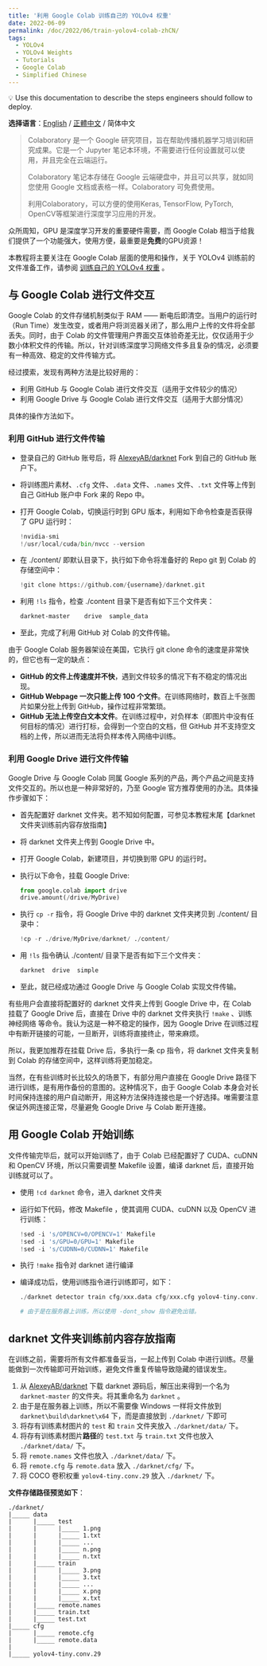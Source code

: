 ```yaml
---
title: '利用 Google Colab 训练自己的 YOLOv4 权重'
date: 2022-06-09
permalink: /doc/2022/06/train-yolov4-colab-zhCN/
tags:
  - YOLOv4
  - YOLOv4 Weights
  - Tutorials
  - Google Colab
  - Simplified Chinese
---
```


<aside>
💡 Use this documentation to describe the steps engineers should follow to deploy.
</aside>


**选择语言**：[English](https://marc0cheung.github.io/doc/2022/06/train-yolov4-colab/) / [正體中文](https://marc0cheung.github.io/doc/2022/06/train-yolov4-colab-zhHK/) / 简体中文



> Colaboratory 是一个 Google 研究项目，旨在帮助传播机器学习培训和研究成果。它是一个 Jupyter 笔记本环境，不需要进行任何设置就可以使用，并且完全在云端运行。
>
> Colaboratory 笔记本存储在 Google 云端硬盘中，并且可以共享，就如同您使用 Google 文档或表格一样。Colaboratory 可免费使用。
>
> 利用Colaboratory，可以方便的使用Keras, TensorFlow, PyTorch, OpenCV等框架进行深度学习应用的开发。

众所周知，GPU 是深度学习开发的重要硬件需要，而 Google Colab 相当于给我们提供了一个功能强大，使用方便，最重要是**免费**的GPU资源！



本教程将主要关注在 Google Colab 层面的使用和操作，关于 YOLOv4 训练前的文件准备工作，请参阅 [训练自己的 YOLOv4 权重](https://marc0cheung.github.io/doc/2022/06/train-yolov4-weights-zhCN/) 。



## 与 Google Colab 进行文件交互

Google Colab 的文件存储机制类似于 RAM —— 断电后即清空。当用户的运行时（Run Time）发生改变，或者用户将浏览器关闭了，那么用户上传的文件将全部丢失。同时，由于 Colab 的文件管理用户界面交互体验奇差无比，仅仅适用于少数小体积文件的传输。所以，针对训练深度学习网络文件多且复杂的情况，必须要有一种高效、稳定的文件传输方式。

经过摸索，发现有两种方法是比较好用的：

- 利用 GitHub 与 Google Colab 进行文件交互（适用于文件较少的情况）
- 利用 Google Drive 与 Google Colab 进行文件交互（适用于大部分情况）

具体的操作方法如下。



### 利用 GitHub 进行文件传输

- 登录自己的 GitHub 账号后，将 [AlexeyAB/darknet](https://github.com/AlexeyAB/darknet/) Fork 到自己的 GitHub 账户下。

- 将训练图片素材、`.cfg` 文件、`.data` 文件、`.names` 文件、`.txt` 文件等上传到自己 GitHub 账户中 Fork 来的 Repo 中。

- 打开 Google Colab，切换运行时到 GPU 版本，利用如下命令检查是否获得了 GPU 运行时：

  ```python
  !nvidia-smi
  !/usr/local/cuda/bin/nvcc --version
  ```

- 在 ./content/ 即默认目录下，执行如下命令将准备好的 Repo git 到 Colab 的 存储空间中：

  ```python
  !git clone https://github.com/{username}/darknet.git
  ```

- 利用 `!ls` 指令，检查 ./content 目录下是否有如下三个文件夹：

  ```bash
  darknet-master	drive  sample_data
  ```

- 至此，完成了利用 GitHub 对 Colab 的文件传输。

由于 Google Colab 服务器架设在美国，它执行 git clone 命令的速度是非常快的，但它也有一定的缺点：

- **GitHub 的文件上传速度并不快**，遇到文件较多的情况下有不稳定的情况出现。
- **GitHub Webpage 一次只能上传 100 个文件**。在训练网络时，数百上千张图片如果分批上传到 GitHub，操作过程非常繁琐。
- **GitHub 无法上传空白文本文件**。在训练过程中，对负样本（即图片中没有任何目标的情况）进行打标，会得到一个空白的文档，但 GitHub 并不支持空文档的上传，所以进而无法将负样本传入网络中训练。



### 利用 Google Drive 进行文件传输

Google Drive 与 Google Colab 同属 Google 系列的产品，两个产品之间是支持文件交互的。所以也是一种非常好的，乃至 Google 官方推荐使用的办法。具体操作步骤如下：

- 首先配置好 darknet 文件夹。若不知如何配置，可参见本教程末尾【darknet 文件夹训练前内容存放指南】

- 将 darknet 文件夹上传到 Google Drive 中。

- 打开 Google Colab，新建项目，并切换到带 GPU 的运行时。

- 执行以下命令，挂载 Google Drive: 

  ```python
  from google.colab import drive
  drive.amount(/drive/MyDrive)
  ```

- 执行 `cp -r` 指令，将 Google Drive 中的 darknet 文件夹拷贝到 ./content/ 目录中：

  ```python
  !cp -r ./drive/MyDrive/darknet/ ./content/
  ```

  

- 用 `!ls` 指令确认 ./content/ 目录下是否有如下三个文件夹：

  ```python
  darknet  drive  simple
  ```

- 至此，就已经成功通过 Google Drive 与 Google Colab 实现文件传输。



有些用户会直接将配置好的 darknet 文件夹上传到 Google Drive 中，在 Colab 挂载了 Google Drive 后，直接在 Drive 中的 darknet 文件夹执行 `!make` 、训练神经网络 等命令。我认为这是一种不稳定的操作，因为 Google Drive 在训练过程中有断开链接的可能，一旦断开，训练将直接终止，带来麻烦。

所以，我更加推荐在挂载 Drive 后，多执行一条 cp 指令，将 darknet 文件夹复制到 Colab 的存储空间中，这样训练将更加稳定。

当然，在有些训练时长比较久的场景下，有部分用户直接在 Google Drive 路径下进行训练，是有用作备份的意图的。这种情况下，由于 Google Colab 本身会对长时间保持连接的用户自动断开，用这种方法保持连接也是一个好选择。唯需要注意保证外网连接正常，尽量避免 Google Drive 与 Colab 断开连接。



## 用 Google Colab 开始训练

文件传输完毕后，就可以开始训练了，由于 Colab 已经配置好了 CUDA、cuDNN 和 OpenCV 环境，所以只需要调整 Makefile 设置，编译 darknet 后，直接开始训练就可以了。

- 使用 `!cd darknet` 命令，进入 darknet 文件夹

- 运行如下代码，修改 Makefile ，使其调用 CUDA、cuDNN 以及 OpenCV 进行训练：

  ```python
  !sed -i 's/OPENCV=0/OPENCV=1' Makefile
  !sed -i 's/GPU=0/GPU=1' Makefile
  !sed -i 's/CUDNN=0/CUDNN=1' Makefile
  ```

- 执行 `!make` 指令对 darknet 进行编译

- 编译成功后，使用训练指令进行训练即可，如下：

  ```python
  ./darknet detector train cfg/xxx.data cfg/xxx.cfg yolov4-tiny.conv.29 -dont_show
  
  # 由于是在服务器上训练，所以使用 -dont_show 指令避免出错。
  ```

  



## darknet 文件夹训练前内容存放指南

在训练之前，需要将所有文件都准备妥当，一起上传到 Colab 中进行训练。尽量能做到一次传输即可开始训练，避免文件重复传输导致隐藏的错误发生。

1. 从  [AlexeyAB/darknet](https://github.com/AlexeyAB/darknet/) 下载 darknet 源码后，解压出来得到一个名为 `darknet-master` 的文件夹。将其重命名为 `darknet` 。
2. 由于是在服务器上训练，所以不需要像 Windows 一样将文件放到 `darknet\build\darknet\x64` 下，而是直接放到 `./darknet/` 下即可
3. 将存有训练素材图片的 `test` 和 `train` 文件夹放入 `./darknet/data/` 下。
4. 将存有训练素材图片**路径**的 `test.txt` 与 `train.txt` 文件也放入 `./darknet/data/` 下。
5. 将 `remote.names` 文件也放入 `./darknet/data/` 下。
6. 将 `remote.cfg` 与 `remote.data` 放入 `./darknet/cfg/` 下。
7. 将 COCO 卷积权重 `yolov4-tiny.conv.29` 放入 `./darknet/` 下。



**文件存储路径预览如下**：

```
./darknet/
|_____ data
|      |_____ test
|      |      |_____ 1.png
|      |      |_____ 1.txt
|      |      |_____ ...
|      |      |_____ n.png
|      |      |_____ n.txt
|      |_____ train
|      |      |_____ 3.png
|      |      |_____ 3.txt
|      |      |_____ ...
|      |      |_____ x.png
|      |      |_____ x.txt
|      |_____ remote.names
|      |_____ train.txt
|      |_____ test.txt
|_____ cfg
|      |_____ remote.cfg
|      |_____ remote.data
|
|_____ yolov4-tiny.conv.29
```



